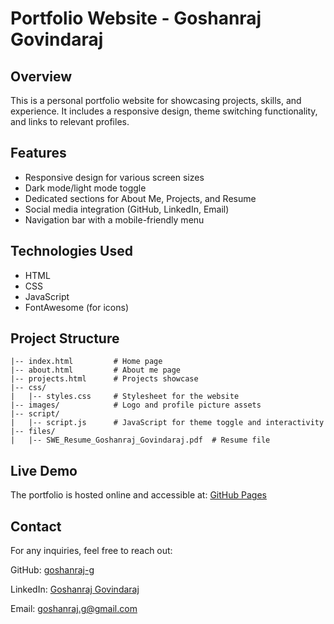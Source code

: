 # Portfolio Website - Goshanraj Govindaraj

## Overview
This is a personal portfolio website for showcasing projects, skills, and experience. It includes a responsive design, theme switching functionality, and links to relevant profiles.

## Features
- Responsive design for various screen sizes
- Dark mode/light mode toggle
- Dedicated sections for About Me, Projects, and Resume
- Social media integration (GitHub, LinkedIn, Email)
- Navigation bar with a mobile-friendly menu

## Technologies Used
- HTML
- CSS
- JavaScript
- FontAwesome (for icons)

## Project Structure
```
|-- index.html         # Home page
|-- about.html         # About me page
|-- projects.html      # Projects showcase
|-- css/
|   |-- styles.css     # Stylesheet for the website
|-- images/            # Logo and profile picture assets
|-- script/
|   |-- script.js      # JavaScript for theme toggle and interactivity
|-- files/
|   |-- SWE_Resume_Goshanraj_Govindaraj.pdf  # Resume file
```

## Live Demo
The portfolio is hosted online and accessible at: [GitHub Pages]([url](https://goshanraj-g.github.io/))

## Contact
For any inquiries, feel free to reach out:

GitHub: [goshanraj-g](https://github.com/goshanraj-g)

LinkedIn: [Goshanraj Govindaraj](https://www.linkedin.com/in/goshanrajgovindaraj/)

Email: [goshanraj.g@gmail.com](goshanraj.g@gmail.com)


